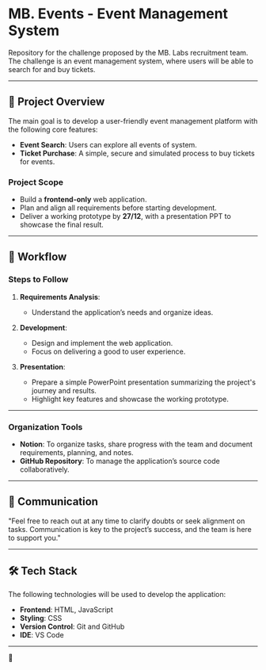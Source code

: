 # MB. Events - Event Management System

Repository for the challenge proposed by the MB. Labs recruitment team. The challenge is an event management system, where users will be able to search for and buy tickets.

---

## 🚀 Project Overview

The main goal is to develop a user-friendly event management platform with the following core features:
- **Event Search**: Users can explore all events of system.
- **Ticket Purchase**: A simple, secure and simulated process to buy tickets for events.

### **Project Scope**
- Build a **frontend-only** web application.
- Plan and align all requirements before starting development.
- Deliver a working prototype by **27/12**, with a presentation PPT to showcase the final result.

---

## 📝 Workflow

### **Steps to Follow**
1. **Requirements Analysis**: 
   - Understand the application’s needs and organize ideas.

2. **Development**:
   - Design and implement the web application.
   - Focus on delivering a good to user experience.

3. **Presentation**:
   - Prepare a simple PowerPoint presentation summarizing the project's journey and results.
   - Highlight key features and showcase the working prototype.

---

### **Organization Tools**
- **Notion**: To organize tasks, share progress with the team and document requirements, planning, and notes.
- **GitHub Repository**: To manage the application’s source code collaboratively.

---

## 💬 Communication

"Feel free to reach out at any time to clarify doubts or seek alignment on tasks. Communication is key to the project’s success, and the team is here to support you."

---

## 🛠️ Tech Stack

The following technologies will be used to develop the application:
- **Frontend**: HTML, JavaScript
- **Styling**: CSS
- **Version Control**: Git and GitHub
- **IDE**: VS Code

---

🚀